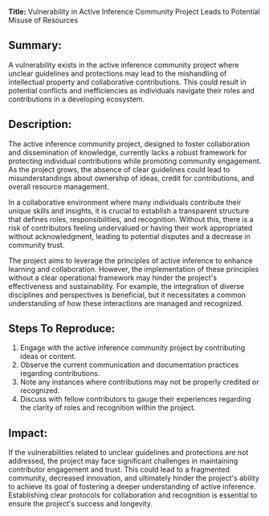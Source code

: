 **Title:** Vulnerability in Active Inference Community Project Leads to Potential Misuse of Resources

## Summary:
A vulnerability exists in the active inference community project where unclear guidelines and protections may lead to the mishandling of intellectual property and collaborative contributions. This could result in potential conflicts and inefficiencies as individuals navigate their roles and contributions in a developing ecosystem.

## Description:
The active inference community project, designed to foster collaboration and dissemination of knowledge, currently lacks a robust framework for protecting individual contributions while promoting community engagement. As the project grows, the absence of clear guidelines could lead to misunderstandings about ownership of ideas, credit for contributions, and overall resource management. 

In a collaborative environment where many individuals contribute their unique skills and insights, it is crucial to establish a transparent structure that defines roles, responsibilities, and recognition. Without this, there is a risk of contributors feeling undervalued or having their work appropriated without acknowledgment, leading to potential disputes and a decrease in community trust.

The project aims to leverage the principles of active inference to enhance learning and collaboration. However, the implementation of these principles without a clear operational framework may hinder the project's effectiveness and sustainability. For example, the integration of diverse disciplines and perspectives is beneficial, but it necessitates a common understanding of how these interactions are managed and recognized.

## Steps To Reproduce:
1. Engage with the active inference community project by contributing ideas or content.
2. Observe the current communication and documentation practices regarding contributions.
3. Note any instances where contributions may not be properly credited or recognized.
4. Discuss with fellow contributors to gauge their experiences regarding the clarity of roles and recognition within the project.

## Impact:
If the vulnerabilities related to unclear guidelines and protections are not addressed, the project may face significant challenges in maintaining contributor engagement and trust. This could lead to a fragmented community, decreased innovation, and ultimately hinder the project's ability to achieve its goal of fostering a deeper understanding of active inference. Establishing clear protocols for collaboration and recognition is essential to ensure the project's success and longevity.
